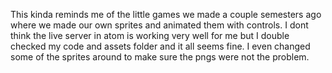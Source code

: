 This kinda reminds me of the little games we made a couple semesters
ago where we made our own sprites and animated them with controls. I dont think
the live server in atom is working very well for me but I double checked my code and
assets folder and it all seems fine. I even changed some of the sprites around
to make sure the pngs were not the problem.
